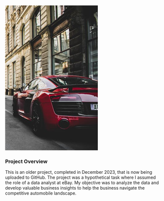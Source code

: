 ![ALT](Images/pexels-photo-1545743.jpg)

### Project Overview


This is an older project, completed in December 2023, that is now being uploaded to GitHub. The project was a hypothetical task where I assumed the role of a data analyst at eBay. My objective was to analyze the data and develop valuable business insights to help the business navigate the competitive automobile landscape.
